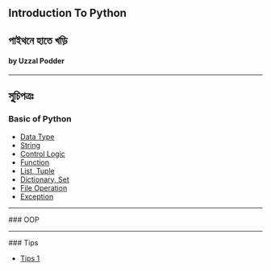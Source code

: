 ## Introduction To Python
## পাইথনে  হাতে খড়ি      

#### by Uzzal Podder
<hr>

## সূুচিপত্রঃ 
### Basic of Python
- [Data Type](Python_Data_Type.ipynb)
- [String](string.ipynb)
- [Control Logic]()
- [Function]()
- [List, Tuple](List.ipynb)
- [Dictionary, Set](Dictionary.ipynb)
- [File Operation](FIle_Operations.ipynb)
- [Exception](Exception.ipynb)

<hr>
### OOP 

<hr>
### Tips 

- [Tips 1](tips.ipynb)
